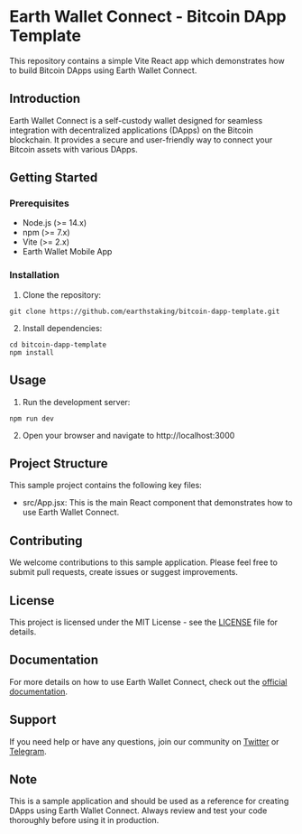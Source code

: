 # Earth Wallet Connect - Bitcoin DApp Template

This repository contains a simple Vite React app which demonstrates how to build Bitcoin DApps using Earth Wallet Connect.

## Introduction

Earth Wallet Connect is a self-custody wallet designed for seamless integration with decentralized applications (DApps) on the Bitcoin blockchain. It provides a secure and user-friendly way to connect your Bitcoin assets with various DApps.

## Getting Started

### Prerequisites

- Node.js (>= 14.x)
- npm (>= 7.x)
- Vite (>= 2.x)
- Earth Wallet Mobile App

### Installation

1. Clone the repository:

```
git clone https://github.com/earthstaking/bitcoin-dapp-template.git
```

2. Install dependencies:

```
cd bitcoin-dapp-template
npm install
```

## Usage

1. Run the development server:

```
npm run dev
```

2. Open your browser and navigate to http://localhost:3000

## Project Structure

This sample project contains the following key files:

- src/App.jsx: This is the main React component that demonstrates how to use Earth Wallet Connect.

## Contributing

We welcome contributions to this sample application. Please feel free to submit pull requests, create issues or suggest improvements.

## License

This project is licensed under the MIT License - see the [LICENSE](LICENSE) file for details.

## Documentation

For more details on how to use Earth Wallet Connect, check out the [official documentation](https://docs.earthwallet.io).

## Support

If you need help or have any questions, join our community on [Twitter](https://twitter.com/earthwallet) or [Telegram](https://t.me/earthwallet).

## Note

This is a sample application and should be used as a reference for creating DApps using Earth Wallet Connect. Always review and test your code thoroughly before using it in production.
